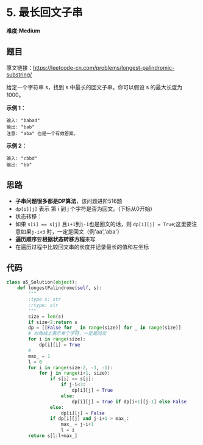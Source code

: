 # 5. 最长回文子串
**难度:Medium**
## 题目
原文链接：https://leetcode-cn.com/problems/longest-palindromic-substring/

给定一个字符串 s，找到 s 中最长的回文子串。你可以假设 s 的最大长度为 1000。

**示例 1：**
```
输入: "babad"
输出: "bab"
注意: "aba" 也是一个有效答案。
```
**示例 2：**
```
输入: "cbbd"
输出: "bb"
```

## 思路
* **子串问题很多都是DP算法**，该问题进阶516题
* `dp[i][j]` 表示 第 i 到 j 个字符是否为回文。(下标从0开始)
* 状态转移：
* 如果 `s[i] == s[j]` 且`i+1`到`j-1`也是回文的话，则 `dp[i][j] = True`;这里要注意如果`j-i<3` 时，一定是回文（例'aa','aba'）
* **遍历顺序**要**根据状态转移方程**来写
* 在遍历过程中比较回文串的长度并记录最长的值和左坐标

## 代码
```python
class a5_Solution(object):
    def longestPalindrome(self, s):
        """
        :type s: str
        :rtype: str
        """
        size = len(s)
        if size<2:return s
        dp = [[False for _ in range(size)] for _ in range(size)]
        # 对角线上表示单个字符，一定是回文
        for i in range(size):
            dp[i][i] = True
        #
        max_ = 1
        l = 0
        for i in range(size-2, -1, -1):
            for j in range(i+1, size):
                if s[i] == s[j]:
                    if j-i<3:
                        dp[i][j] = True
                    else:
                        dp[i][j] = True if dp[i+1][j-1] else False
                else:
                    dp[i][j] = False
                if dp[i][j] and j-i+1 > max_:
                    max_ = j-i+1
                    l = i
        return s[l:l+max_]
```
